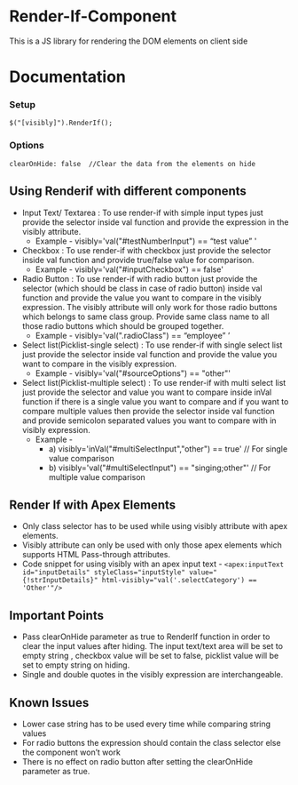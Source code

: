 # Render-If-Component
This is a JS library for rendering the DOM elements on client side
# Documentation
### Setup ###
`$("[visibly]").RenderIf();`
### Options ###
  `clearOnHide: false  //Clear the data from the elements on hide`
## Using Renderif with different components ##
* Input Text/ Textarea : To use render-if with simple input types just provide the selector inside val function and provide the expression in the visibly attribute.
  * Example - visibly='val("#testNumberInput") == “test value” '
* Checkbox : To use render-if with checkbox just provide the selector inside val function and provide true/false value for comparison.
  * Example -  visibly='val("#inputCheckbox") == false'
* Radio Button : To use render-if with radio button just provide the selector (which should be class in case of radio button) inside val function and provide the value you want to compare in the visibly expression. The visibly attribute will only work for those radio buttons which belongs to same class group. Provide same class name to all those radio buttons which should be grouped together.
  * Example - visibly='val(".radioClass") == “employee” ’
* Select list(Picklist-single select) : To use render-if with single select list just provide the selector inside val function and provide the value you want to compare in the visibly expression. 
  * Example - visibly='val("#sourceOptions") == "other"'
* Select list(Picklist-multiple select) : To use render-if with multi select list just provide the selector and value you want to compare inside inVal function if there is a single value you want to compare and if you want to compare multiple values then provide the selector inside val function and provide semicolon separated values you want to compare with in visibly expression.
  * Example - 
    * a) visibly='inVal("#multiSelectInput","other") == true' // For single  value comparison
    * b) visibly='val("#multiSelectInput") == "singing;other"' // For multiple value comparison
## Render If with Apex Elements ##
  * Only class selector has to be used while using visibly attribute with apex elements. 
  * Visibly attribute can only be used with only those apex elements which supports HTML Pass-through attributes.
  * Code snippet for using visibly with an apex input text - 
   `<apex:inputText id="inputDetails" styleClass="inputStyle" value="{!strInputDetails}" html-visibly="val('.selectCategory') ==            'Other'"/>`

## Important Points ##
  * Pass clearOnHide parameter as true to RenderIf function in order to clear the input values after hiding. The input text/text area will     be set to empty string , checkbox value will be set to false, picklist value will be set to empty string on hiding. 
  * Single and double quotes in the visibly expression are interchangeable.
## Known Issues ##
  * Lower case string has to be used every time while comparing string values
  * For radio buttons the expression should contain the class selector else the component won’t work
  * There is no effect on radio button after setting the clearOnHide parameter as true.
